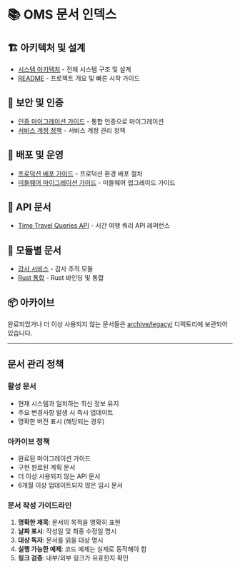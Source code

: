 # 📚 OMS 문서 인덱스

## 🏗️ 아키텍처 및 설계
- [시스템 아키텍처](/ARCHITECTURE.md) - 전체 시스템 구조 및 설계
- [README](/README.md) - 프로젝트 개요 및 빠른 시작 가이드

## 🔐 보안 및 인증
- [인증 마이그레이션 가이드](AUTHENTICATION_MIGRATION.md) - 통합 인증으로 마이그레이션
- [서비스 계정 정책](SERVICE_ACCOUNT_POLICY.md) - 서비스 계정 관리 정책

## 🚀 배포 및 운영
- [프로덕션 배포 가이드](/migrations/PRODUCTION_DEPLOYMENT_README.md) - 프로덕션 환경 배포 절차
- [미들웨어 마이그레이션 가이드](/middleware/MIGRATION_GUIDE.md) - 미들웨어 업그레이드 가이드

## 📖 API 문서
- [Time Travel Queries API](api/time_travel_queries.md) - 시간 여행 쿼리 API 레퍼런스

## 🧩 모듈별 문서
- [감사 서비스](/core/audit/README.md) - 감사 추적 모듈
- [Rust 통합](/core/rust_integration/README.md) - Rust 바인딩 및 통합

## 📦 아카이브
완료되었거나 더 이상 사용되지 않는 문서들은 [archive/legacy/](archive/legacy/) 디렉토리에 보관되어 있습니다.

---

## 문서 관리 정책

### 활성 문서
- 현재 시스템과 일치하는 최신 정보 유지
- 주요 변경사항 발생 시 즉시 업데이트
- 명확한 버전 표시 (해당되는 경우)

### 아카이브 정책
- 완료된 마이그레이션 가이드
- 구현 완료된 계획 문서
- 더 이상 사용되지 않는 API 문서
- 6개월 이상 업데이트되지 않은 임시 문서

### 문서 작성 가이드라인
1. **명확한 제목**: 문서의 목적을 명확히 표현
2. **날짜 표시**: 작성일 및 최종 수정일 명시
3. **대상 독자**: 문서를 읽을 대상 명시
4. **실행 가능한 예제**: 코드 예제는 실제로 동작해야 함
5. **링크 검증**: 내부/외부 링크가 유효한지 확인